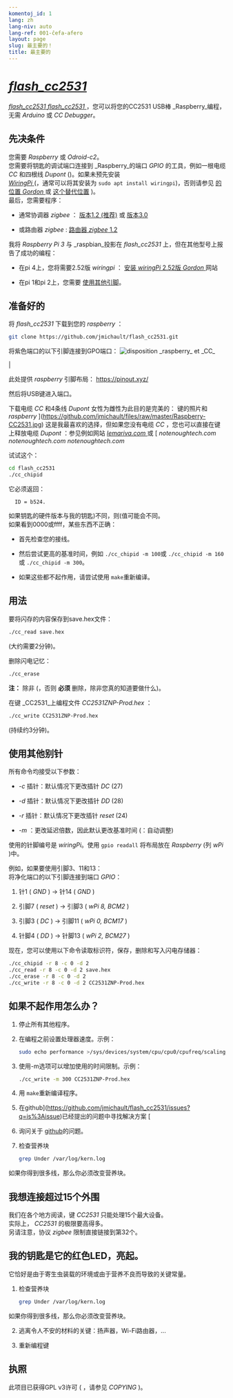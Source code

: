 ```yaml
---
komentoj_id: 1
lang: zh
lang-niv: auto
lang-ref: 001-ĉefa-afero
layout: page
slug: 最主要的！
title: 最主要的
---
```


# [ _flash\_cc2531_ ](https://github.com/jmichault/flash_cc2531)
 [ _flash\_cc2531_ _flash\_cc2531_ ](https://github.com/jmichault/flash_cc2531) ，您可以将您的CC2531 USB棒 _Raspberry_编程，无需 _Arduino_ 或 _CC Debugger_。  

## 先决条件
您需要 _Raspberry_ 或 _Odroid-c2_。  
您需要将钥匙的调试端口连接到 _Raspberry_的端口 _GPIO_ 的工具，例如一根电缆 _CC_ 和四根线 _Dupont_ ()。如果未预先安装   
[ _WiringPi_ ](http://wiringpi.com/)  \(，通常可以将其安装为 `sudo apt install wiringpi`)，否则请参见 [的位置 _Gordon_ ](http://wiringpi.com/) 或 [这个替代位置](https://github.com/WiringPi/WiringPi) \)。  
最后，您需要程序：

* 通常协调器 _zigbee_ ： [ 版本1.2  (推荐)](https://github.com/Koenkk/Z-Stack-firmware/raw/master/coordinator/Z-Stack_Home_1.2/bin/default/) 或 [版本3.0 ](https://github.com/Koenkk/Z-Stack-firmware/tree/master/coordinator/Z-Stack_3.0.x/bin) 


* 或路由器 _zigbee_ : [路由器 _zigbee_ 1.2](https://github.com/Koenkk/Z-Stack-firmware/tree/master/router/CC2531/bin)



我将 _Raspberry Pi 3_ 与 _raspbian_投影在 _flash\_cc2531_ 上，但在其他型号上报告了成功的编程：

 * 在pi 4上，您将需要2.52版 _wiringpi_ ：  [安装 _wiringPi_ 2.52版 _Gordon_ ](http://wiringpi.com/wiringpi-updated-to-2-52-for-the-raspberry-pi-4b/)网站


 * 在pi 1和pi 2上，您需要 [使用其他引脚](#uzi_aliajn_pinglojn)。



## 准备好的

将 _flash\_cc2531_ 下载到您的 _raspberry_ ：
```bash
git clone https://github.com/jmichault/flash_cc2531.git
```

将紫色端口的以下引脚连接到GPO端口：
![](/public/raspberry-cc.png "disposition _raspberry_ et _CC_") 

|  

此处提供 _raspberry_ 引脚布局： <https://pinout.xyz/>


然后将USB键进入端口。  

下载电缆 _CC_ 和4条线 _Dupont_ 女性为雌性为此目的是完美的：
键的照片和 _raspberry_ ](https://github.com/jmichault/files/raw/master/Raspberry-CC2531.jpg)
这是我最喜欢的选择，但如果您没有电缆 _CC_ ，您也可以直接在键上释放电缆 _Dupont_ ：参见例如网站 [ _lemariva.com_ ](https://lemariva.com/blog/2019/08/zigbee-flashing-cc2531-using-raspberry-pi-without-cc-debugger) 或 [ _notenoughtech.com_ _notenoughtech.com_ _notenoughtech.com_ 


试试这个：
```bash
cd flash_cc2531
./cc_chipid
```
它必须返回：
```
  ID = b524.
```
如果钥匙的硬件版本与我的钥匙)不同，则(值可能会不同。  
如果看到0000或ffff，某些东西不正确：

 * 首先检查您的接线。


 * 然后尝试更高的基准时间，例如 `./cc_chipid -m 100`或 `./cc_chipid -m 160` 或 `./cc_chipid -m 300`。


 * 如果这些都不起作用，请尝试使用 `make`重新编译。



## 用法
要将闪存的内容保存到save.hex文件：
```bash
./cc_read save.hex
```
(大约需要2分钟)。  

删除闪电记忆：
```bash
./cc_erase
```
**注：** 除非 (，否则 **必须** 删除，除非您真的知道要做什么)。

在键 _CC2531_上编程文件 _CC2531ZNP-Prod.hex_ ：
```bash
./cc_write CC2531ZNP-Prod.hex
```
(持续约3分钟)。

<a id="uzi_aliajn_pinglojn"></a>

## 使用其他别针

所有命令均接受以下参数：

 * _-c_ 插针：默认情况下更改插针 _DC_ (27)


 * _-d_ 插针：默认情况下更改插针 _DD_ (28)


 * _-r_ 插针：默认情况下更改插针 _reset_ (24)


 * _-m_ ：更改延迟倍数，因此默认更改基准时间 (：自动调整)



使用的针脚编号是 _wiringPi_。使用 `gpio readall` 将布局放在 _Raspberry_ (列 _wPi_ )中。

例如，如果要使用引脚3、11和13：  
将净化端口的以下引脚连接到端口 _GPIO_：

 1. 针1 ( _GND_ ) -> 针14 ( _GND_ )


 2. 引脚7 ( _reset_ ) -> 引脚3 ( _wPi 8, BCM2_ )


 3. 引脚3 ( _DC_ ) -> 引脚11 ( _wPi 0, BCM17_ )


 4. 针脚4 ( _DD_ ) -> 针脚13 ( _wPi 2, BCM27_ )



现在，您可以使用以下命令读取标识符，保存，删除和写入闪电存储器：
```bash
./cc_chipid -r 8 -c 0 -d 2
./cc_read -r 8 -c 0 -d 2 save.hex
./cc_erase -r 8 -c 0 -d 2
./cc_write -r 8 -c 0 -d 2 CC2531ZNP-Prod.hex
```

## 如果不起作用怎么办？

1. 停止所有其他程序。


2. 在编程之前设置处理器速度。示例：



   ```bash
   sudo echo performance >/sys/devices/system/cpu/cpu0/cpufreq/scaling_governor
   ```
3. 使用-m选项可以增加使用的时间限制。示例：



   ```bash
   ./cc_write -m 300 CC2531ZNP-Prod.hex
   ```
4. 用 `make`重新编译程序。



5. 在github](https://github.com/jmichault/flash_cc2531/issues?q=is%3Aissue)已经提出的问题中寻找解决方案 [



6. 询问关于 [github](https://github.com/jmichault/flash_cc2531/issues/new/choose)的问题。



7. 检查营养块


    
   ```bash
   grep Under /var/log/kern.log
   ```
如果你得到很多线，那么你必须改变营养块。  

## 我想连接超过15个外围
我们在各个地方阅读，键 _CC2531_ 只能处理15个最大设备。   
实际上， _CC2531_ 的极限要高得多。  
另请注意，协议 _zigbee_ 限制直接链接到第32个。 

## 我的钥匙是它的红色LED，亮起。
它恰好是由于寄生虫装载的环境或由于营养不良而导致的关键常量。  

1. 检查营养块


    
   ```bash
   grep Under /var/log/kern.log
   ```
如果你得到很多线，那么你必须改变营养块。  

2. 逃离令人不安的材料的关键：扬声器，Wi-Fi路由器，...



3. 重新编程键


 


## 执照

此项目已获得GPL v3许可 ( ，请参见 _COPYING_ )。

